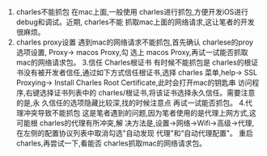 1. charles不能抓包
在mac上面,一般使用 charles进行抓包,方便开发iOS进行 debug和调试。近期, charles不能 抓取mac上面的网络请求,这让笔者的开发很麻烦。
2. charles proxy设置
遇到mac的网络请求不能抓包,首先确认 charlese的proy选项设置, Proxy-> macos Proxy,勾 选上 macos Proxy,再试一试能否抓取mac的网络请求包。
3.信任 Charles根证书
有时候不能抓包是 charles的根证书没有被开发者信任,通过如下方式信任根证书,选择 charles 菜单,help-> SSL Proxying-> Install Charles Root Certificate,此时会打开mac的钥匙串 访问程序,右键选择证书列表中的 charles/根证书,将该证书选择永久信任。需要注意的是,永 久信任的选项隐藏比较深,找的时候注意点
再试一试能否抓包。
4.代理冲突导致不能抓包
这是笔者遇到的问题,因为笔者使用的是代理上网方式,这可能根 charles的代理有所冲突,解 决方法是,设置->网络->Wifi->高级->代理,在左侧的配置协议列表中取消勾选"自动发现 代理"和“自动代理配置"。
重启 charles,再尝试一下,看能否 charles抓取mac的网络请求包。